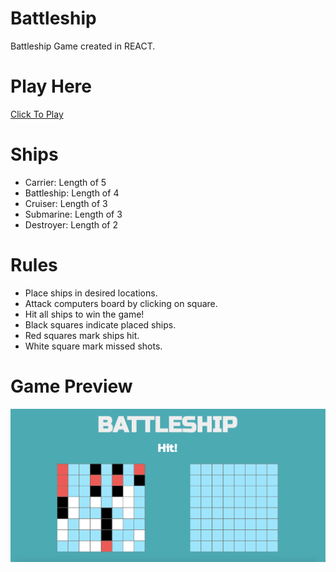 # Battleship

Battleship Game created in REACT.

# Play Here

[Click To Play](https://github.com/AzharMoosaOdin/battleship)

# Ships

- Carrier: Length of 5
- Battleship: Length of 4
- Cruiser: Length of 3
- Submarine: Length of 3
- Destroyer: Length of 2

# Rules

- Place ships in desired locations.
- Attack computers board by clicking on square.
- Hit all ships to win the game!
- Black squares indicate placed ships.
- Red squares mark ships hit.
- White square mark missed shots.

# Game Preview

![Battleship Game](./img/preview.png)
